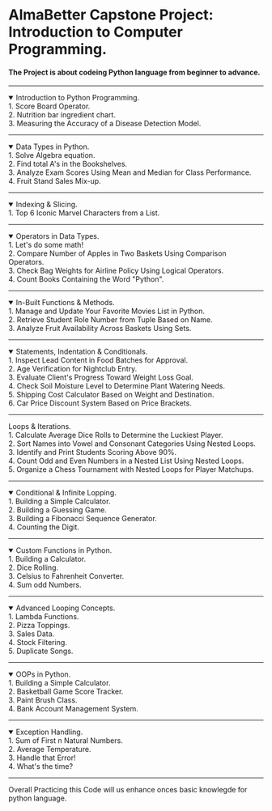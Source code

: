 # AlmaBetter Capstone Project: Introduction to Computer Programming.

#### The Project is about codeing Python language from beginner to advance.

---

<details open>
    <summary> Introduction to Python Programming.</summary>
    1. Score Board Operator.<br>
    2. Nutrition bar ingredient chart.<br>
    3. Measuring the Accuracy of a Disease Detection Model.<br>
</details>

---

<details open>
    <summary>Data Types in Python.</summary>
    1. Solve Algebra equation.<br>
    2. Find total A's in the Bookshelves.<br>
    3. Analyze Exam Scores Using Mean and Median for Class Performance.<br>
    4. Fruit Stand Sales Mix-up.
</details>

---

<details open>
    <summary>Indexing & Slicing.</summary>
    1. Top 6 Iconic Marvel Characters from a List.<br>
</details>

---

<details open>
    <summary>Operators in Data Types.</summary>
    1. Let's do some math!<br>
    2. Compare Number of Apples in Two Baskets Using Comparison Operators.<br>
    3. Check Bag Weights for Airline Policy Using Logical Operators.<br>
    4. Count Books Containing the Word "Python".

</details>

---

<details open>
    <summary>In-Built Functions & Methods.</summary>
    1. Manage and Update Your Favorite Movies List in Python.<br>
    2. Retrieve Student Role Number from Tuple Based on Name.<br>
    3. Analyze Fruit Availability Across Baskets Using Sets.
</details>

---

<details open>
    <summary>Statements, Indentation & Conditionals.</summary>
    1. Inspect Lead Content in Food Batches for Approval.<br>
    2. Age Verification for Nightclub Entry.<br>
    3. Evaluate Client's Progress Toward Weight Loss Goal.<br>
    4. Check Soil Moisture Level to Determine Plant Watering Needs.<br>
    5. Shipping Cost Calculator Based on Weight and Destination.<br>
    6. Car Price Discount System Based on Price Brackets.<br>

</details>

---

<detailsopen >
    <summary>Loops & Iterations.</summary>
    1. Calculate Average Dice Rolls to Determine the Luckiest Player.<br>
    2. Sort Names into Vowel and Consonant Categories Using Nested Loops.<br>
    3. Identify and Print Students Scoring Above 90%.<br>
    4. Count Odd and Even Numbers in a Nested List Using Nested Loops.<br>
    5. Organize a Chess Tournament with Nested Loops for Player Matchups.
</details>

---

<details open>
    <summary>Conditional & Infinite Lopping.</summary>
    1. Building a Simple Calculator.<br>
    2. Building a Guessing Game.<br>
    3. Building a Fibonacci Sequence Generator.<br>
    4. Counting the Digit.
</details>

---

<details open>
    <summary>Custom Functions in Python.</summary>
    1. Building a Calculator.<br>
    2. Dice Rolling.<br>
    3. Celsius to Fahrenheit Converter.<br>
    4. Sum odd Numbers. 
</details>

---

<details open>
    <summary>Advanced Looping Concepts.</summary>
    1. Lambda Functions.<br>
    2. Pizza Toppings.<br>
    3. Sales Data.<br>
    4. Stock Filtering.<br>
    5. Duplicate Songs.
</details>

---

<details open>
    <summary>OOPs in Python.</summary>
    1. Building a Simple Calculator.<br>
    2. Basketball Game Score Tracker.<br>
    3. Paint Brush Class.<br>
    4. Bank Account Management System.
</details>

---

<details open>
    <summary>Exception Handling.</summary>
    1. Sum of First n Natural Numbers.<br>
    2. Average Temperature.<br>
    3. Handle that Error!<br>
    4. What's the time?
</details>

---

Overall Practicing this Code will us enhance onces basic knowlegde for python language.
